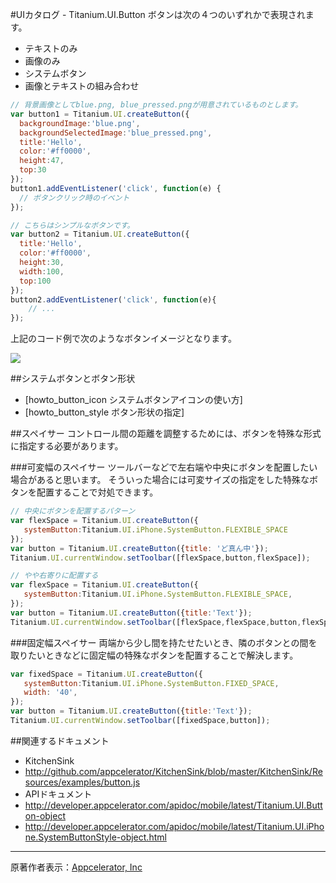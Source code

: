 #UIカタログ - Titanium.UI.Button
ボタンは次の４つのいずれかで表現されます。

 * テキストのみ
 * 画像のみ
 * システムボタン
 * 画像とテキストの組み合わせ

```JavaScript
// 背景画像としてblue.png, blue_pressed.pngが用意されているものとします。
var button1 = Titanium.UI.createButton({
  backgroundImage:'blue.png',
  backgroundSelectedImage:'blue_pressed.png',
  title:'Hello',
  color:'#ff0000',
  height:47,
  top:30
});
button1.addEventListener('click', function(e) {
  // ボタンクリック時のイベント
});

// こちらはシンプルなボタンです。
var button2 = Titanium.UI.createButton({
  title:'Hello',
  color:'#ff0000',
  height:30,
  width:100,
  top:100
});
button2.addEventListener('click', function(e){
    // ...
});
```

上記のコード例で次のようなボタンイメージとなります。

![](http://img.skitch.com/20090708-jp65j8b4dt1tjytaca4jmgppt.jpg)

##システムボタンとボタン形状

 * [howto_button_icon システムボタンアイコンの使い方]
 * [howto_button_style ボタン形状の指定]

##スペイサー
コントロール間の距離を調整するためには、ボタンを特殊な形式に指定する必要があります。

###可変幅のスペイサー
ツールバーなどで左右端や中央にボタンを配置したい場合があると思います。
そういった場合には可変サイズの指定をした特殊なボタンを配置することで対処できます。

```JavaScript
// 中央にボタンを配置するパターン
var flexSpace = Titanium.UI.createButton({
   systemButton:Titanium.UI.iPhone.SystemButton.FLEXIBLE_SPACE
});
var button = Titanium.UI.createButton({title: 'ど真ん中'});
Titanium.UI.currentWindow.setToolbar([flexSpace,button,flexSpace]);
```

```JavaScript
// やや右寄りに配置する
var flexSpace = Titanium.UI.createButton({
   systemButton:Titanium.UI.iPhone.SystemButton.FLEXIBLE_SPACE,
});
var button = Titanium.UI.createButton({title:'Text'});
Titanium.UI.currentWindow.setToolbar([flexSpace,flexSpace,button,flexSpace]);
```

###固定幅スペイサー
両端から少し間を持たせたいとき、隣のボタンとの間を取りたいときなどに固定幅の特殊なボタンを配置することで解決します。

```JavaScript
var fixedSpace = Titanium.UI.createButton({
   systemButton:Titanium.UI.iPhone.SystemButton.FIXED_SPACE,
   width: '40',
});
var button = Titanium.UI.createButton({title:'Text'});
Titanium.UI.currentWindow.setToolbar([fixedSpace,button]);
```

##関連するドキュメント

 * KitchenSink
  * http://github.com/appcelerator/KitchenSink/blob/master/KitchenSink/Resources/examples/button.js
 * APIドキュメント
  * http://developer.appcelerator.com/apidoc/mobile/latest/Titanium.UI.Button-object
  * http://developer.appcelerator.com/apidoc/mobile/latest/Titanium.UI.iPhone.SystemButtonStyle-object.html

----
原著作者表示：[Appcelerator, Inc](http://www.appcelerator.com/ )
